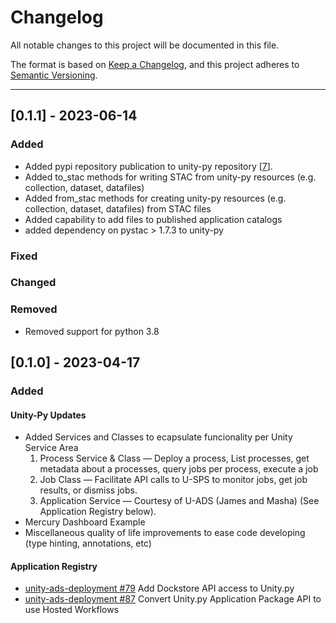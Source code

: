 # Changelog

All notable changes to this project will be documented in this file.

The format is based on [Keep a Changelog](https://keepachangelog.com/en/1.0.0/),
and this project adheres to [Semantic Versioning](https://semver.org/spec/v2.0.0.html).

--------

## [0.1.1] - 2023-06-14

### Added
* Added pypi repository publication to unity-py repository [[7](https://github.com/unity-sds/unity-py/issues/7)].
* Added to_stac methods for writing STAC from unity-py resources (e.g. collection, dataset, datafiles)
* Added from_stac methods for creating unity-py resources (e.g. collection, dataset, datafiles) from STAC files
* Added capability to add files to published application catalogs
* added dependency on pystac > 1.7.3 to unity-py
### Fixed
### Changed
### Removed
* Removed support for python 3.8

## [0.1.0] - 2023-04-17

### Added

#### Unity-Py Updates

* Added Services and Classes to ecapsulate funcionality per Unity Service Area
    1. Process Service & Class — Deploy a process, List processes, get metadata about a processes, query jobs per process, execute a job
    2. Job Class — Facilitate API calls to U-SPS to monitor jobs, get job results, or dismiss jobs.
    3. Application Service — Courtesy of U-ADS (James and Masha) (See Application Registry below).
* Mercury Dashboard Example
* Miscellaneous quality of life improvements to ease code developing (type hinting, annotations, etc)

#### Application Registry
* [unity-ads-deployment #79](https://github.com/unity-sds/unity-ads-deployment/issues/79) Add Dockstore API access to Unity.py
* [unity-ads-deployment #87](https://github.com/unity-sds/unity-ads-deployment/issues/87) Convert Unity.py Application Package API to use Hosted Workflows
